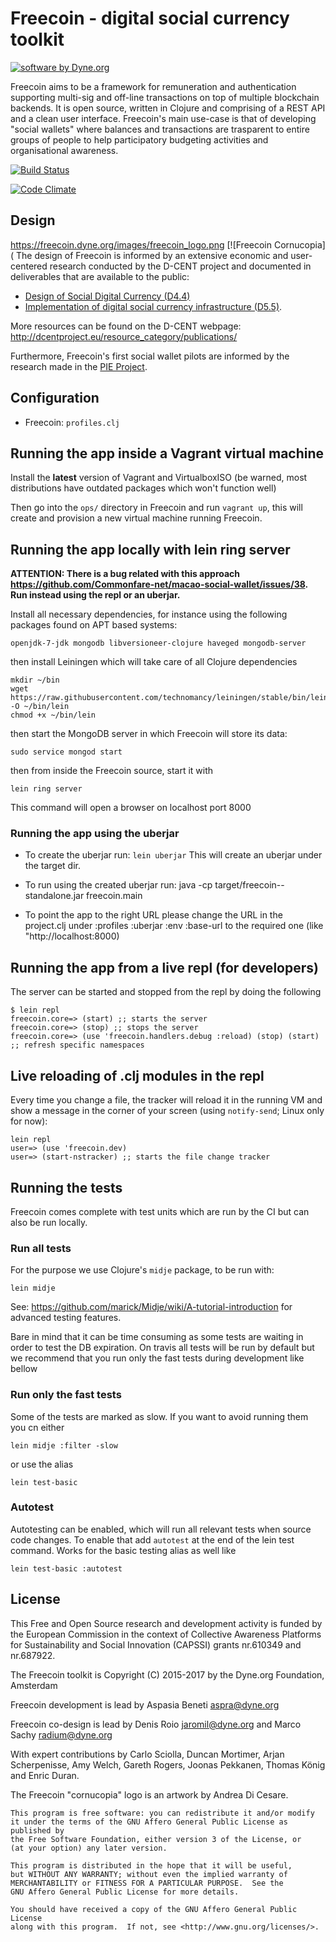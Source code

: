 # Freecoin - digital social currency toolkit

[![software by Dyne.org](https://www.dyne.org/wp-content/uploads/2015/12/software_by_dyne.png)](http://www.dyne.org)

Freecoin aims to be a framework for remuneration and authentication supporting multi-sig and off-line transactions on top of multiple blockchain backends. It is open source, written in Clojure and comprising of a REST API and a clean user interface. Freecoin's main use-case is that of developing "social wallets" where balances and transactions are trasparent to entire groups of people to help participatory budgeting activities and organisational awareness.

[![Build Status](https://travis-ci.org/Commonfare-net/macao-social-wallet.svg?branch=master)](https://travis-ci.org/Commonfare-net/macao-social-wallet)

[![Code Climate](https://codeclimate.com/github/PIENews/freecoin.png)](https://codeclimate.com/github/PIENews/freecoin)

## Design
https://freecoin.dyne.org/images/freecoin_logo.png
[![Freecoin Cornucopia](
The design of Freecoin is informed by an extensive economic and user-centered research conducted by the D-CENT project and documented in deliverables that are available to the public:

- [Design of Social Digital Currency (D4.4)](http://dcentproject.eu/wp-content/uploads/2015/10/design_of_social_digital_currency_publication.pdf)
- [Implementation of digital social currency infrastructure (D5.5)](http://dcentproject.eu/wp-content/uploads/2015/10/D5.5-Implementation-of-digital-social-currency-infrastructure-.pdf).

More resources can be found on the D-CENT webpage: http://dcentproject.eu/resource_category/publications/

Furthermore, Freecoin's first social wallet pilots are informed by the research made in the [PIE Project](http://pieproject.eu).

## Configuration

- Freecoin: `profiles.clj`

## Running the app inside a Vagrant virtual machine

Install the **latest** version of Vagrant and VirtualboxISO (be warned, most distributions have outdated packages which won't function well)

Then go into the `ops/` directory in Freecoin and run `vagrant up`, this will create and provision a new virtual machine running Freecoin.

## Running the app locally with lein ring server

**ATTENTION: There is a bug related with this approach https://github.com/Commonfare-net/macao-social-wallet/issues/38. Run instead using the repl or an uberjar.**

Install all necessary dependencies, for instance using the following packages found on APT based systems:

```
openjdk-7-jdk mongodb libversioneer-clojure haveged mongodb-server
```

then install Leiningen which will take care of all Clojure dependencies

```
mkdir ~/bin
wget https://raw.githubusercontent.com/technomancy/leiningen/stable/bin/lein -O ~/bin/lein
chmod +x ~/bin/lein
```

then start the MongoDB server in which Freecoin will store its data:

```
sudo service mongod start
```

then from inside the Freecoin source, start it with

```
lein ring server
```

This command will open a browser on localhost port 8000

### Running the app using the uberjar

- To create the uberjar run:
 `lein uberjar`
 This will create an uberjar under the target dir.
 
- To run using the created uberjar run:
 java -cp target/freecoin-<VERSION>-standalone.jar freecoin.main

- To point the app to the right URL please change the URL in the project.clj under :profiles :uberjar :env :base-url to the required one (like "http://localhost:8000)

## Running the app from a live repl (for developers)

The server can be started and stopped from the repl by doing the following

```
$ lein repl
freecoin.core=> (start) ;; starts the server
freecoin.core=> (stop) ;; stops the server
freecoin.core=> (use 'freecoin.handlers.debug :reload) (stop) (start) ;; refresh specific namespaces
```

## Live reloading of .clj modules in the repl

Every time you change a file, the tracker will reload it in the
running VM and show a message in the corner of your screen (using
`notify-send`; Linux only for now):

```
lein repl
user=> (use 'freecoin.dev)
user=> (start-nstracker) ;; starts the file change tracker
```


## Running the tests

Freecoin comes complete with test units which are run by the CI but can also be run locally.

### Run all tests

For the purpose we use Clojure's `midje` package, to be run with:

```
lein midje
```

See: https://github.com/marick/Midje/wiki/A-tutorial-introduction for advanced testing features.

Bare in mind that it can be time consuming as some tests are waiting in order to test the DB expiration. On travis all tests will be run by default but we recommend that you run only the fast tests during development like bellow

### Run only the fast tests

Some of the tests are marked as slow. If you want to avoid running them you cn either

`lein midje :filter -slow`

or use the alias

`lein test-basic`

### Autotest

Autotesting can be enabled, which will run all relevant tests when source code changes. To enable that add `autotest` at the end of the lein test command. Works for the basic testing alias as well like

`lein test-basic :autotest`

## License


This Free and Open Source research and development activity is funded by the European Commission in the context of Collective Awareness Platforms for Sustainability and Social Innovation (CAPSSI) grants nr.610349 and nr.687922.

The Freecoin toolkit is Copyright (C) 2015-2017 by the Dyne.org Foundation, Amsterdam

Freecoin development is lead by Aspasia Beneti <aspra@dyne.org>

Freecoin co-design is lead by Denis Roio <jaromil@dyne.org> and Marco Sachy <radium@dyne.org>

With expert contributions by Carlo Sciolla, Duncan Mortimer, Arjan Scherpenisse, Amy Welch, Gareth Rogers, Joonas Pekkanen, Thomas König and Enric Duran.

The Freecoin "cornucopia" logo is an artwork by Andrea Di Cesare.


```
This program is free software: you can redistribute it and/or modify
it under the terms of the GNU Affero General Public License as published by
the Free Software Foundation, either version 3 of the License, or
(at your option) any later version.

This program is distributed in the hope that it will be useful,
but WITHOUT ANY WARRANTY; without even the implied warranty of
MERCHANTABILITY or FITNESS FOR A PARTICULAR PURPOSE.  See the
GNU Affero General Public License for more details.

You should have received a copy of the GNU Affero General Public License
along with this program.  If not, see <http://www.gnu.org/licenses/>.
```
